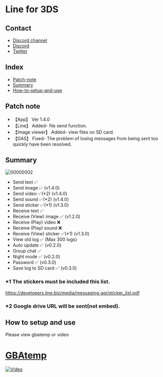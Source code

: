 # Line for 3DS

## Contact
* [Discord channel](https://discord.gg/EqK3Kpb)
* [Discord](https://discordapp.com/channels/@me/693778961087463544)
* [Twitter](https://twitter.com/nubesuko9300)

## Index
* [Patch-note](https://github.com/Core-2-Extreme/Line_for_3DS#Patch-note)
* [Summary](https://github.com/Core-2-Extreme/Line_for_3DS#summary)
* [How-to-setup-and-use](https://github.com/Core-2-Extreme/Line_for_3DS#How-to-setup-and-use)

## Patch note
* 【App】 Ver 1.4.0
* 【Line】 Added- file send function.
* 【Image viewer】 Added- view files on SD card.
* 【GAS】 Fixed- The problem of losing messages from being sent too quickly have been resolved.

## Summary

![00000002](https://user-images.githubusercontent.com/45873899/77538658-676c3e00-6ee3-11ea-8a9a-9c37ee7ba69b.png)
* Send text ✅
* Send image ✅ (v1.4.0)
* Send video ✅(*2) (v1.4.0)
* Send sound ✅(*2) (v1.4.0)
* Send sticker ✅(*1) (v1.3.0)
* Receive text ✅
* Receive (View) image ✅ (v1.2.0)
* Receive (Play) video ❌
* Receive (Play) sound ❌
* Receive (View) sticker ✅(*1) (v1.3.0)
* View old log ✅ (Max 300 logs)
* Auto update ✅ (v0.2.0)
* Group chat ✅
* Night mode ✅ (v0.2.0)
* Password ✅ (v0.3.0)
* Save log to SD card ✅ (v0.3.0)

### *1 The stickers must be included this list.
https://developers.line.biz/media/messaging-api/sticker_list.pdf
### *2 Google drive URL will be sent(not embed).

## How to setup and use
Please view gbatemp or video
# [GBAtemp](https://gbatemp.net/threads/line-for-3ds.539530)
[![Video](https://img.youtube.com/vi/1T90ZQxDnOc/0.jpg)](https://www.youtube.com/watch?v=1T90ZQxDnOc)
